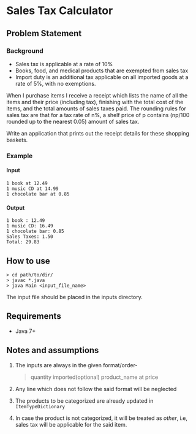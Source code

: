 # Sales Tax Calculator

## Problem Statement

### Background

- Sales tax is applicable at a rate of 10%
- Books, food, and medical products that are exempted from sales tax
- Import duty is an additional tax applicable on all imported goods at a rate of 5%, with no exemptions.

When I purchase items I receive a receipt which lists the name of all the
items and their price (including tax), finishing with the total cost of the
items, and the total amounts of sales taxes paid. The rounding rules for
sales tax are that for a tax rate of n%, a shelf price of p contains
(np/100 rounded up to the nearest 0.05) amount of sales tax.

Write an application that prints out the receipt details for these shopping
baskets.

### Example

#### Input

    1 book at 12.49
    1 music CD at 14.99
    1 chocolate bar at 0.85

#### Output

    1 book : 12.49
    1 music CD: 16.49
    1 chocolate bar: 0.85
    Sales Taxes: 1.50
    Total: 29.83

## How to use

    > cd path/to/dir/
    > javac *.java
    > java Main <input_file_name>

The input file should be placed in the inputs directory.

## Requirements

- Java 7+

## Notes and assumptions

1. The inputs are always in the given format/order-

    > quantity imported(optional) product_name at price

2. Any line which does not follow the said format will be neglected

3. The products to be categorized are already updated in `ItemTypeDictionary`

4. In case the product is not categorized, it will be treated as _other_, i.e, sales tax will be applicable for the said item.
